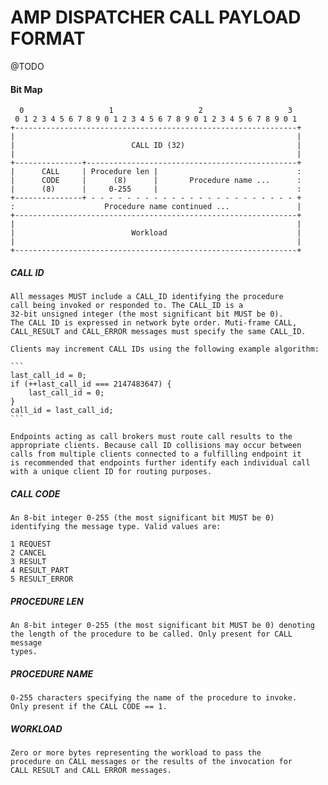 # AMP DISPATCHER CALL PAYLOAD FORMAT

@TODO

#### Bit Map

      0                   1                   2                   3
     0 1 2 3 4 5 6 7 8 9 0 1 2 3 4 5 6 7 8 9 0 1 2 3 4 5 6 7 8 9 0 1
    +---------------------------------------------------------------+
    |                                                               |
    |                          CALL ID (32)                         |
    |                                                               |
    +---------------+-----------------------------------------------+
    |      CALL     | Procedure len |                               :
    |      CODE     |      (8)      |       Procedure name ...      :
    |      (8)      |     0-255     |                               :
    +---------------+ - - - - - - - - - - - - - - - - - - - - - - - +
    :                    Procedure name continued ...               |
    +---------------------------------------------------------------+
    |                                                               |
    |                          Workload                             |
    |                                                               |
    +---------------------------------------------------------------+
    
     
##### CALL ID
    
    All messages MUST include a CALL_ID identifying the procedure
    call being invoked or responded to. The CALL_ID is a
    32-bit unsigned integer (the most significant bit MUST be 0).
    The CALL ID is expressed in network byte order. Muti-frame CALL,
    CALL_RESULT and CALL_ERROR messages must specify the same CALL_ID.
    
    Clients may increment CALL IDs using the following example algorithm:
    
    ```
    last_call_id = 0;
    if (++last_call_id === 2147483647) {
        last_call_id = 0;
    }
    call_id = last_call_id;
    ```
    
    Endpoints acting as call brokers must route call results to the
    appropriate clients. Because call ID collisions may occur between
    calls from multiple clients connected to a fulfilling endpoint it
    is recommended that endpoints further identify each individual call
    with a unique client ID for routing purposes.
    
##### CALL CODE
    
    An 8-bit integer 0-255 (the most significant bit MUST be 0)
    identifying the message type. Valid values are:
    
    1 REQUEST
    2 CANCEL
    3 RESULT
    4 RESULT_PART
    5 RESULT_ERROR
    
##### PROCEDURE LEN
    
    An 8-bit integer 0-255 (the most significant bit MUST be 0) denoting
    the length of the procedure to be called. Only present for CALL message
    types.
    
##### PROCEDURE NAME
    
    0-255 characters specifying the name of the procedure to invoke.
    Only present if the CALL CODE == 1.
    
##### WORKLOAD
    
    Zero or more bytes representing the workload to pass the
    procedure on CALL messages or the results of the invocation for
    CALL RESULT and CALL ERROR messages.
    
